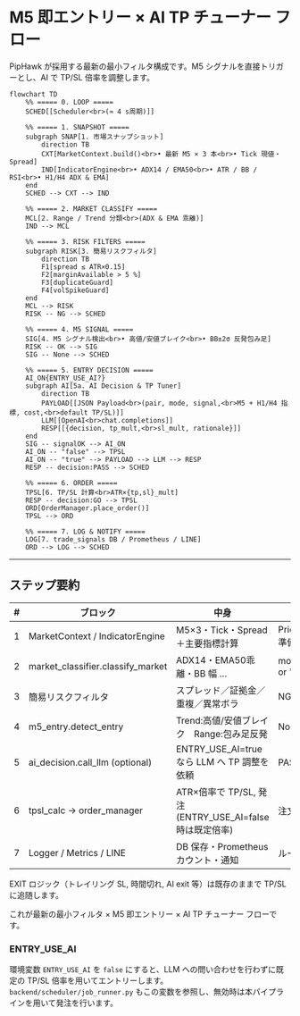 # M5 即エントリー × AI TP チューナー フロー

PipHawk が採用する最新の最小フィルタ構成です。M5 シグナルを直接トリガーとし、AI で TP/SL 倍率を調整します。

```mermaid
flowchart TD
    %% ===== 0. LOOP =====
    SCHED[[Scheduler<br>(≈ 4 s周期)]]

    %% ===== 1. SNAPSHOT =====
    subgraph SNAP[1. 市場スナップショット]
        direction TB
        CXT[MarketContext.build()<br>• 最新 M5 × 3 本<br>• Tick 現値・Spread]
        IND[IndicatorEngine<br>• ADX14 / EMA50<br>• ATR / BB / RSI<br>• H1/H4 ADX & EMA]
    end
    SCHED --> CXT --> IND

    %% ===== 2. MARKET CLASSIFY =====
    MCL[2. Range / Trend 分類<br>(ADX & EMA 乖離)]
    IND --> MCL

    %% ===== 3. RISK FILTERS =====
    subgraph RISK[3. 簡易リスクフィルタ]
        direction TB
        F1[spread ≤ ATR×0.15]
        F2[marginAvailable > 5 %]
        F3[duplicateGuard]
        F4[volSpikeGuard]
    end
    MCL --> RISK
    RISK -- NG --> SCHED

    %% ===== 4. M5 SIGNAL =====
    SIG[4. M5 シグナル検出<br>• 高値/安値ブレイク<br>• BB±2σ 反発包み足]
    RISK -- OK --> SIG
    SIG -- None --> SCHED

    %% ===== 5. ENTRY DECISION =====
    AI_ON{ENTRY_USE_AI?}
    subgraph AI[5a. AI Decision & TP Tuner]
        direction TB
        PAYLOAD[[JSON Payload<br>(pair, mode, signal,<br>M5 + H1/H4 指標, cost,<br>default TP/SL)]]
        LLM[[OpenAI<br>chat.completions]]
        RESP[[{decision, tp_mult,<br>sl_mult, rationale}]]
    end
    SIG -- signalOK --> AI_ON
    AI_ON -- "false" --> TPSL
    AI_ON -- "true" --> PAYLOAD --> LLM --> RESP
    RESP -- decision:PASS --> SCHED

    %% ===== 6. ORDER =====
    TPSL[6. TP/SL 計算<br>ATR×{tp,sl}_mult]
    RESP -- decision:GO --> TPSL
    ORD[OrderManager.place_order()]
    TPSL --> ORD

    %% ===== 7. LOG & NOTIFY =====
    LOG[7. trade_signals DB / Prometheus / LINE]
    ORD --> LOG --> SCHED
```

---

## ステップ要約

| # | ブロック | 中身 | 出口条件 |
|---|---|---|---|
|1|MarketContext / IndicatorEngine|M5×3・Tick・Spread＋主要指標計算|Price/Indicators 準備完了|
|2|market_classifier.classify_market|ADX14・EMA50乖離・BB 幅 …|mode = "trend" or "range"|
|3|簡易リスクフィルタ|スプレッド／証拠金／重複／異常ボラ|NG→skip|
|4|m5_entry.detect_entry|Trend:高値/安値ブレイク Range:包み足反発|None→skip|
|5|ai_decision.call_llm (optional)|ENTRY_USE_AI=true なら LLM へ TP 調整を依頼|PASS→skip|
|6|tpsl_calc → order_manager|ATR×倍率で TP/SL, 発注 (ENTRY_USE_AI=false 時は既定倍率)|注文 ID 取得|
|7|Logger / Metrics / LINE|DB 保存・Prometheus カウント・通知|ループ完了|

EXIT ロジック（トレイリング SL, 時間切れ, AI exit 等）は既存のままで TP/SL に追随します。

これが最新の最小フィルタ × M5 即エントリー × AI TP チューナー フローです。

### ENTRY_USE_AI

環境変数 `ENTRY_USE_AI` を `false` にすると、LLM への問い合わせを行わずに既定の TP/SL 倍率を用いてエントリーします。`backend/scheduler/job_runner.py` もこの変数を参照し、無効時は本パイプラインを用いて発注を行います。
